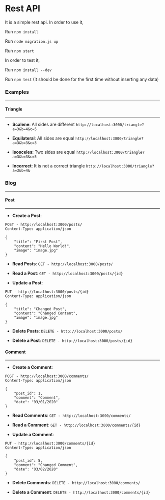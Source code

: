 # Rest API
It is a simple rest api.
In order to use it,

Run `npm install`

Run `node migration.js up` 

Run `npm start`

In order to test it,

Run `npm install --dev`

Run `npm test` (It should be done for the first time without inserting any data)

### Examples
---
#### Triangle
---
- **Scalene**: All sides are different
`http://localhost:3000/triangle?a=3&b=4&c=5`

- **Equilateral**: All sides are equal
`http://localhost:3000/triangle?a=3&b=3&c=3`

- **Isosceles**: Two sides are equal
`http://localhost:3000/triangle?a=3&b=3&c=5`

- **Incorrect**: It is not a correct triangle
`http://localhost:3000/triangle?a=3&b=4&`

### Blog
---
#### Post
---
- **Create a Post**:

```
POST - http://localhost:3000/posts/
Content-Type: application/json

{
	"title": "First Post",
	"content": "Hello World!",
	"image": "image.jpg"
}
```

- **Read Posts**:
`GET - http://localhost:3000/posts/`

- **Read a Post**:
`GET - http://localhost:3000/posts/{id}`

- **Update a Post**:

```
PUT - http://localhost:3000/posts/{id}
Content-Type: application/json

{
	"title": "Changed Post",
	"content": "Changed Content",
	"image": "image.jpg"
}
```


- **Delete Posts**:
`DELETE - http://localhost:3000/posts/`

- **Delete a Post**:
`DELETE - http://localhost:3000/posts/{id}`

#### Comment
---
- **Create a Comment**:

```
POST - http://localhost:3000/comments/
Content-Type: application/json

{
	"post_id": 1,
	"comment": "Comment",
	"date": "03/01/2020"
}
```

- **Read Comments**:
`GET - http://localhost:3000/comments/`

- **Read a Comment**:
`GET - http://localhost:3000/comments/{id}`

- **Update a Comment**:

```
PUT - http://localhost:3000/comments/{id}
Content-Type: application/json

{
	"post_id": 5,
	"comment": "Changed Comment",
	"date": "03/02/2020"
}
```

- **Delete Comments**:
`DELETE - http://localhost:3000/comments/`

- **Delete a Comment**:
`DELETE - http://localhost:3000/comments/{id}`
